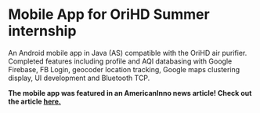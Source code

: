 <h1> Mobile App for OriHD Summer internship </h1>
<p> An Android mobile app in Java (AS) compatible with the OriHD air purifier. 
Completed features including profile and AQI databasing with Google Firebase, FB Login, geocoder location tracking, 
Google maps clustering display, UI development and Bluetooth TCP.
</p>
<p><strong>The mobile app was featured in an AmericanInno news article! Check out the article <a href = "https://www.americaninno.com/This+Smart+Portable+Air+Purifier+Doubles+as+a+Mask+to+Help+You+Breathe+Clean+Air">here.</a></strong></p>
